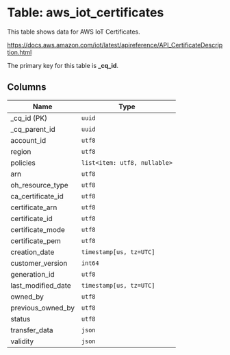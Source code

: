 # Table: aws_iot_certificates

This table shows data for AWS IoT Certificates.

https://docs.aws.amazon.com/iot/latest/apireference/API_CertificateDescription.html

The primary key for this table is **_cq_id**.

## Columns

| Name          | Type          |
| ------------- | ------------- |
|_cq_id (PK)|`uuid`|
|_cq_parent_id|`uuid`|
|account_id|`utf8`|
|region|`utf8`|
|policies|`list<item: utf8, nullable>`|
|arn|`utf8`|
|oh_resource_type|`utf8`|
|ca_certificate_id|`utf8`|
|certificate_arn|`utf8`|
|certificate_id|`utf8`|
|certificate_mode|`utf8`|
|certificate_pem|`utf8`|
|creation_date|`timestamp[us, tz=UTC]`|
|customer_version|`int64`|
|generation_id|`utf8`|
|last_modified_date|`timestamp[us, tz=UTC]`|
|owned_by|`utf8`|
|previous_owned_by|`utf8`|
|status|`utf8`|
|transfer_data|`json`|
|validity|`json`|